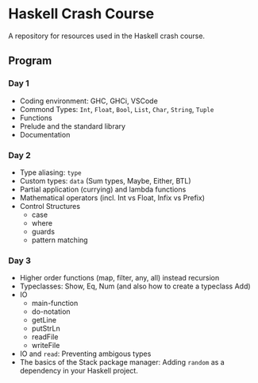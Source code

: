 # Haskell Crash Course

A repository for resources used in the Haskell crash course.

## Program

### Day 1
 - Coding environment: GHC, GHCi, VSCode
 - Commond Types: `Int`, `Float`, `Bool`, `List`, `Char`, `String`, `Tuple`
 - Functions
 - Prelude and the standard library
 - Documentation

### Day 2
 - Type aliasing: `type`
 - Custom types: `data` (Sum types, Maybe, Either, BTL)
 - Partial application (currying) and lambda functions
 - Mathematical operators (incl. Int vs Float, Infix vs Prefix)
 - Control Structures
    - case
    - where
    - guards
    - pattern matching

### Day 3
  - Higher order functions (map, filter, any, all) instead recursion
  - Typeclasses: Show, Eq, Num (and also how to create a typeclass Add)
  - IO
    - main-function
    - do-notation
    - getLine
    - putStrLn
    - readFile
    - writeFile
  - IO and `read`: Preventing ambigous types
  - The basics of the Stack package manager: Adding `random` as a dependency in your Haskell project.
